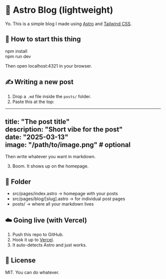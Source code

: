 # 🧪 Astro Blog (lightweight)

Yo. This is a simple blog I made using [Astro](https://astro.build/) and [Tailwind CSS](https://tailwindcss.com/).  

## 🚀 How to start this thing

npm install  
npm run dev  

Then open localhost:4321 in your browser.

## ✍️ Writing a new post

1. Drop a `.md` file inside the `posts/` folder.
2. Paste this at the top:

---
title: "The post title"  
description: "Short vibe for the post"  
date: "2025-03-13"  
image: "/path/to/image.png" # optional  
---

Then write whatever you want in markdown.

3. Boom. It shows up on the homepage.

## 🧱 Folder

- src/pages/index.astro → homepage with your posts
- src/pages/blog/[slug].astro → for individual post pages
- posts/ → where all your markdown lives

## ☁️ Going live (with Vercel)

1. Push this repo to GitHub.
2. Hook it up to [Vercel](https://vercel.com/).
3. It auto-detects Astro and just works.

## 🪪 License

MIT. You can do whatever.
